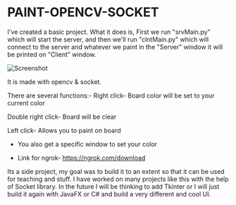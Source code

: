 # PAINT-OPENCV-SOCKET
I've created a basic project. What it does is, First we run "srvMain.py" which will start the server, and then we'll run "clntMain.py" which will connect to the server and whatever we paint in the "Server" window it will be printed on "Client" window.

![Screenshot](https://user-images.githubusercontent.com/82229055/114259774-f912f480-99ed-11eb-8b3e-626fd6d48a77.png)

It is made with opencv & socket.

There are several functions:-
Right click- Board color will be set to your current color

Double right click- Board will be clear

Left click- Allows you to paint on board

* You also get a specific window to set your color

* Link for ngrok- https://ngrok.com/download

Its a side project, my goal was to build it to an extent so that it can be used for teaching and stuff. I have worked on many projects like this with the help of Socket library.
In the future I will be thinking to add Tkinter or I will just build it again with JavaFX or C# and build a very different and cool UI.
